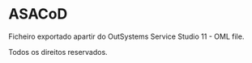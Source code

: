 # ASACoD

Ficheiro exportado apartir do OutSystems Service Studio 11 - OML file.

Todos os direitos reservados.
